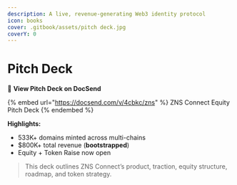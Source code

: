 ```yaml
---
description: A live, revenue-generating Web3 identity protocol
icon: books
cover: .gitbook/assets/pitch deck.jpg
coverY: 0
---
```


# Pitch Deck

🔗 **View Pitch Deck on DocSend**&#x20;

{% embed url="https://docsend.com/v/4cbkc/zns" %}
ZNS Connect Equity Pitch Deck
{% endembed %}

**Highlights:**

* 533K+ domains minted across multi-chains
* $800K+ total revenue (**bootstrapped**)
* Equity + Token Raise now open

> This deck outlines ZNS Connect’s product, traction, equity structure, roadmap, and token strategy.
